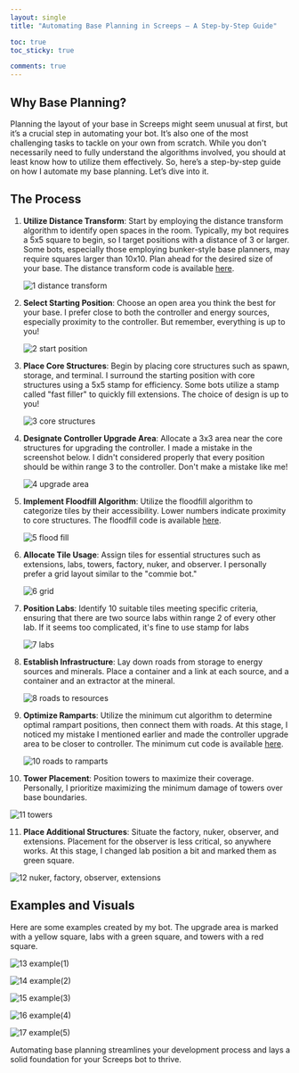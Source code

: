 ```yaml
---
layout: single
title: "Automating Base Planning in Screeps – A Step-by-Step Guide"

toc: true
toc_sticky: true

comments: true
---
```

## Why Base Planning?

Planning the layout of your base in Screeps might seem unusual at first, but it’s a crucial step in automating your bot. It’s also one of the most challenging tasks to tackle on your own from scratch. While you don't necessarily need to fully understand the algorithms involved, you should at least know how to utilize them effectively. So, here’s a step-by-step guide on how I automate my base planning. Let’s dive into it.

## The Process

1. **Utilize Distance Transform**: Start by employing the distance transform algorithm to identify open spaces in the room. Typically, my bot requires a 5x5 square to begin, so I target positions with a distance of 3 or larger. Some bots, especially those employing bunker-style base planners, may require squares larger than 10x10. Plan ahead for the desired size of your base. The distance transform code is available [here](https://github.com/sy-harabi/screeps-algorithgm-utils/blob/33a0a406d86ed0a916d540340b3d07e3f5992065/utils.js#L10).

   ![1  distance transform](https://github.com/user-attachments/assets/fb8c5f03-9e0a-4579-82ff-a21a124a5380)

2. **Select Starting Position**: Choose an open area you think the best for your base. I prefer close to both the controller and energy sources, especially proximity to the controller. But remember, everything is up to you!

   ![2  start position](https://github.com/user-attachments/assets/88ee32ea-99ea-445b-ba3f-bbf76c26d37c)

3. **Place Core Structures**: Begin by placing core structures such as spawn, storage, and terminal. I surround the starting position with core structures using a 5x5 stamp for efficiency. Some bots utilize a stamp called "fast filler" to quickly fill extensions. The choice of design is up to you!

   ![3  core structures](https://github.com/user-attachments/assets/423a1593-08a4-4552-8b50-ee5cc6055e82)

4. **Designate Controller Upgrade Area**: Allocate a 3x3 area near the core structures for upgrading the controller. I made a mistake in the screenshot below. I didn't considered properly that every position should be within range 3 to the controller. Don't make a mistake like me!

   ![4  upgrade area](https://github.com/user-attachments/assets/7b300577-b6a7-4a92-bfe4-28af168811cb)

5. **Implement Floodfill Algorithm**: Utilize the floodfill algorithm to categorize tiles by their accessibility. Lower numbers indicate proximity to core structures. The floodfill code is available [here](https://github.com/sy-harabi/screeps-algorithgm-utils/blob/33a0a406d86ed0a916d540340b3d07e3f5992065/utils.js#L115).

   ![5  flood fill](https://github.com/user-attachments/assets/93ff0067-7c19-40c4-9835-65a4d8caf371)

6. **Allocate Tile Usage**: Assign tiles for essential structures such as extensions, labs, towers, factory, nuker, and observer. I personally prefer a grid layout similar to the "commie bot."

   ![6  grid](https://github.com/user-attachments/assets/11142e54-853e-458d-9040-a906dcb6e009)

7. **Position Labs**: Identify 10 suitable tiles meeting specific criteria, ensuring that there are two source labs within range 2 of every other lab. If it seems too complicated, it's fine to use stamp for labs

   ![7  labs](https://github.com/user-attachments/assets/553cfa99-8983-415a-a137-63b9ec336b82)

8. **Establish Infrastructure**: Lay down roads from storage to energy sources and minerals. Place a container and a link at each source, and a container and an extractor at the mineral.

   ![8  roads to resources](https://github.com/user-attachments/assets/eba74c08-c41d-4c7d-8f05-52633f11b3ba)

9. **Optimize Ramparts**: Utilize the minimum cut algorithm to determine optimal rampart positions, then connect them with roads. At this stage, I noticed my mistake I mentioned earlier and made the controller upgrade area to be closer to controller. The minimum cut code is available [here](https://github.com/sy-harabi/screeps-algorithgm-utils/blob/33a0a406d86ed0a916d540340b3d07e3f5992065/utils.js#L204).

   ![10  roads to ramparts](https://github.com/user-attachments/assets/1114dd73-d54a-4f31-9ebc-da26b38f85ee)

10. **Tower Placement**: Position towers to maximize their coverage. Personally, I prioritize maximizing the minimum damage of towers over base boundaries.  

   ![11  towers](https://github.com/user-attachments/assets/e40d6a89-3fea-46a1-97bd-6e02599bf72f)

11. **Place Additional Structures**: Situate the factory, nuker, observer, and extensions. Placement for the observer is less critical, so anywhere works. At this stage, I changed lab position a bit and marked them as green square.

   ![12  nuker, factory, observer, extensions](https://github.com/user-attachments/assets/c6e8da9c-9b8f-47f4-9972-131c51ffd832)

## Examples and Visuals
Here are some examples created by my bot. The upgrade area is marked with a yellow square, labs with a green square, and towers with a red square.

   ![13  example(1)](https://github.com/user-attachments/assets/92005d2c-a093-45f3-ba20-cb7f6aad77c9)

   ![14  example(2)](https://github.com/user-attachments/assets/07b63b20-1057-4d9d-9d69-5198737e68cd)

   ![15  example(3)](https://github.com/user-attachments/assets/2cb0b637-7678-46e2-bba4-7d1cc9376b99)

   ![16  example(4)](https://github.com/user-attachments/assets/ef6e5ac0-cf8f-4c64-96b2-71e28c1d7f0f)

   ![17  example(5)](https://github.com/user-attachments/assets/aea38274-390a-4b1f-bbe8-555220f3d320)

Automating base planning streamlines your development process and lays a solid foundation for your Screeps bot to thrive.

